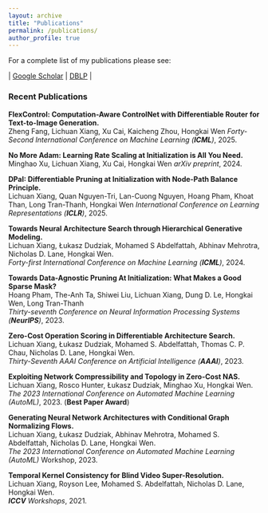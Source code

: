 ```yaml
---
layout: archive
title: "Publications"
permalink: /publications/
author_profile: true
---
```


For a complete list of my publications please see:

|  [Google Scholar](https://scholar.google.com/citations?user=kkfAMrIAAAAJ) |  [DBLP](https://dblp.org/pid/264/2000.html) |

### Recent Publications

**FlexControl: Computation-Aware ControlNet with Differentiable Router for Text-to-Image Generation.**  
Zheng Fang, Lichuan Xiang, Xu Cai, Kaicheng Zhou, Hongkai Wen 
_Forty-Second International Conference on Machine Learning (**ICML**)_, 2025.

**No More Adam: Learning Rate Scaling at Initialization is All You Need.**  
Minghao Xu, Lichuan Xiang, Xu Cai, Hongkai Wen
_arXiv preprint_, 2024.

**DPaI: Differentiable Pruning at Initialization with Node-Path Balance Principle.**  
Lichuan Xiang, Quan Nguyen-Tri, Lan-Cuong Nguyen, Hoang Pham, Khoat Than, Long Tran-Thanh, Hongkai Wen 
_International Conference on Learning Representations (**ICLR**)_, 2025.

**Towards Neural Architecture Search through Hierarchical Generative Modeling.**  
Lichuan Xiang, Łukasz Dudziak, Mohamed S Abdelfattah, Abhinav Mehrotra, Nicholas D. Lane, Hongkai Wen.  
_Forty-first International Conference on Machine Learning (**ICML**)_, 2024.

**Towards Data-Agnostic Pruning At Initialization: What Makes a Good Sparse Mask?**  
Hoang Pham, The-Anh Ta, Shiwei Liu, Lichuan Xiang, Dung D. Le, Hongkai Wen, Long Tran-Thanh  
_Thirty-seventh Conference on Neural Information Processing Systems (**NeurIPS**)_, 2023.

**Zero-Cost Operation Scoring in Differentiable Architecture Search.**  
Lichuan Xiang, Łukasz Dudziak, Mohamed S. Abdelfattah, Thomas C. P. Chau, Nicholas D. Lane, Hongkai Wen.  
_Thirty-Seventh AAAI Conference on Artificial Intelligence (**AAAI**)_, 2023.

**Exploiting Network Compressibility and Topology in Zero-Cost NAS.**  
Lichuan Xiang, Rosco Hunter, Łukasz Dudziak, Minghao Xu, Hongkai Wen.  
_The 2023 International Conference on Automated Machine Learning (AutoML)_, 2023. (**Best Paper Award**)

**Generating Neural Network Architectures with Conditional Graph Normalizing Flows.**  
Lichuan Xiang, Łukasz Dudziak, Abhinav Mehrotra, Mohamed S. Abdelfattah, Nicholas D. Lane, Hongkai Wen.  
_The 2023 International Conference on Automated Machine Learning (AutoML)_ Workshop, 2023.

**Temporal Kernel Consistency for Blind Video Super-Resolution.**  
Lichuan Xiang, Royson Lee, Mohamed S. Abdelfattah, Nicholas D. Lane, Hongkai Wen.  
_**ICCV** Workshops_, 2021.

